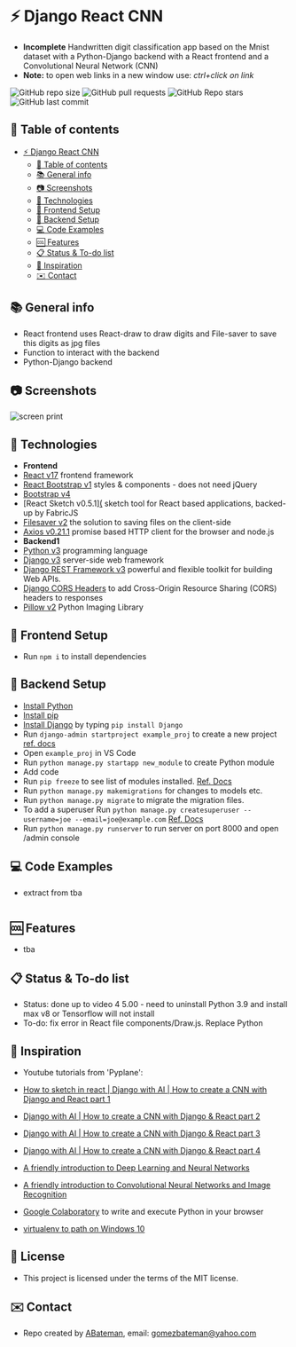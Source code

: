 # :zap: Django React CNN

* **Incomplete** Handwritten digit classification app based on the Mnist dataset with a Python-Django backend with a React frontend and a Convolutional Neural Network (CNN)
* **Note:** to open web links in a new window use: _ctrl+click on link_

![GitHub repo size](https://img.shields.io/github/repo-size/AndrewJBateman/django-react-cnn?style=plastic)
![GitHub pull requests](https://img.shields.io/github/issues-pr/AndrewJBateman/django-react-cnn?style=plastic)
![GitHub Repo stars](https://img.shields.io/github/stars/AndrewJBateman/django-react-cnn?style=plastic)
![GitHub last commit](https://img.shields.io/github/last-commit/AndrewJBateman/django-react-cnn?style=plastic)

## :page_facing_up: Table of contents

* [:zap: Django React CNN](#zap-django-react-cnn)
  * [:page_facing_up: Table of contents](#page_facing_up-table-of-contents)
  * [:books: General info](#books-general-info)
  * [:camera: Screenshots](#camera-screenshots)
  * [:signal_strength: Technologies](#signal_strength-technologies)
  * [:floppy_disk: Frontend Setup](#floppy_disk-frontend-setup)
  * [:floppy_disk: Backend Setup](#floppy_disk-backend-setup)
  * [:computer: Code Examples](#computer-code-examples)
  * [:cool: Features](#cool-features)
  * [:clipboard: Status & To-do list](#clipboard-status--to-do-list)
  * [:clap: Inspiration](#clap-inspiration)
  * [:envelope: Contact](#envelope-contact)

## :books: General info

* React frontend uses React-draw to draw digits and File-saver to save this digits as jpg files
* Function to interact with the backend
* Python-Django backend

## :camera: Screenshots

![screen print](./img/cnn.png)

## :signal_strength: Technologies

* **Frontend**
* [React v17](https://reactjs.org/) frontend framework
* [React Bootstrap v1](https://react-bootstrap.github.io/) styles & components - does not need jQuery
* [Bootstrap v4](https://getbootstrap.com/)
* [React Sketch v0.5.1][(](https://github.com/tbolis/react-sketch) sketch tool for React based applications, backed-up by FabricJS
* [Filesaver v2](https://www.npmjs.com/package/file-saver) the solution to saving files on the client-side
* [Axios v0.21.1](https://www.npmjs.com/package/axios) promise based HTTP client for the browser and node.js
* **Backend1**
* [Python v3](https://www.python.org/) programming language
* [Django v3](https://www.djangoproject.com/) server-side web framework
* [Django REST Framework v3](https://www.django-rest-framework.org/) powerful and flexible toolkit for building Web APIs.
* [Django CORS Headers](https://pypi.org/project/django-cors-headers/) to add Cross-Origin Resource Sharing (CORS) headers to responses
* [Pillow v2](https://pypi.org/project/Pillow/2.2.1/) Python Imaging Library

## :floppy_disk: Frontend Setup

* Run `npm i` to install dependencies

## :floppy_disk: Backend Setup

* [Install Python](https://docs.python-guide.org/starting/installation/)
* [Install pip](https://docs.python-guide.org/dev/virtualenvs/#installing-pipenv)
* [Install Django](https://docs.djangoproject.com/en/3.1/howto/windows/) by typing `pip install Django`
* Run `django-admin startproject example_proj` to create a new project [ref. docs](https://docs.djangoproject.com/en/3.1/intro/tutorial01/)
* Open `example_proj` in VS Code
* Run `python manage.py startapp new_module` to create Python module
* Add code
* Run `pip freeze` to see list of modules installed. [Ref. Docs](https://pip.pypa.io/en/stable/reference/pip_freeze/)
* Run `python manage.py makemigrations` for changes to models etc.
* Run `python manage.py migrate` to migrate the migration files.
* To add a superuser Run `python manage.py createsuperuser --username=joe --email=joe@example.com` [Ref. Docs](https://docs.djangoproject.com/en/3.1/topics/auth/default/)
* Run `python manage.py runserver` to run server on port 8000 and open /admin console

## :computer: Code Examples

* extract from tba

```python

```

## :cool: Features

* tba

## :clipboard: Status & To-do list

* Status: done up to video 4 5.00 - need to uninstall Python 3.9 and install max v8 or Tensorflow will not install
* To-do: fix error in React file components/Draw.js. Replace Python

## :clap: Inspiration

* Youtube tutorials from 'Pyplane':
* [How to sketch in react | Django with AI | How to create a CNN with Django and React part 1](https://www.youtube.com/watch?v=ePWaHLtsz2U)
* [Django with AI | How to create a CNN with Django & React part 2](https://www.youtube.com/watch?v=3H5-mFf6pJg&t=18s)
* [Django with AI | How to create a CNN with Django & React part 3](https://www.youtube.com/watch?v=30QOoLhb5tY)
* [Django with AI | How to create a CNN with Django & React part 4](https://www.youtube.com/watch?v=wvQ8WVUtVcw)

* [A friendly introduction to Deep Learning and Neural Networks](https://www.youtube.com/watch?v=BR9h47Jtqyw)
* [A friendly introduction to Convolutional Neural Networks and Image Recognition](https://www.youtube.com/watch?v=2-Ol7ZB0MmU)
* [Google Colaboratory](https://colab.research.google.com/notebooks/intro.ipynb) to write and execute Python in your browser
* [virtualenv to path on Windows 10](https://stackoverflow.com/questions/48911582/virtualenv-to-path-on-windows-10)

## :file_folder: License

* This project is licensed under the terms of the MIT license.

## :envelope: Contact

* Repo created by [ABateman](https://github.com/AndrewJBateman), email: gomezbateman@yahoo.com
